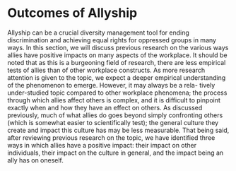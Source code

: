 # Outcomes of Allyship

Allyship can be a crucial diversity management tool for ending discrimination and achieving equal rights for oppressed groups in many ways. In this section, we will discuss previous research on the various ways allies have positive impacts on many aspects of the workplace. It should be noted that as this is a burgeoning field of research, there are less empirical tests of allies than of other workplace constructs. As more research attention is given to the topic, we expect a deeper empirical understanding of the phenomenon to emerge. However, it may always be a rela- tively under-studied topic compared to other workplace phenomena; the process through which allies affect others is complex, and it is difficult to pinpoint exactly when and how they have an effect on others. As discussed previously, much of what allies do goes beyond simply confronting others (which is somewhat easier to scientifically test); the general culture they create and impact this culture has may be less measurable. That being said, after reviewing previous research on the topic, we have identified three ways in which allies have a positive impact: their impact on other individuals, their impact on the culture in general, and the impact being an ally has on oneself.
